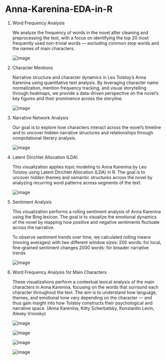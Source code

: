 # Anna-Karenina-EDA-in-R
1. Word Frequency Analysis

   We analyze the frequency of words in the novel after cleaning and preprocessing the text, with a focus on identifying the top 20 most frequently used non-trivial words — excluding common stop words and the names of main characters.

    ![image](https://github.com/user-attachments/assets/bcfab52a-62d3-4b3b-a2d9-012ff7de7d95)

2. Character Mentions

   Narrative structure and character dynamics in Leo Tolstoy’s Anna Karenina using quantitative text analysis. By leveraging character name normalization, mention frequency tracking, and visual storytelling through heatmaps, we provide a data-driven perspective on the novel’s key figures and their prominence across the storyline.

   ![image](https://github.com/user-attachments/assets/4f84434c-bd19-4673-a124-ddb745147175)

3. Narrative Network Analysis

   Our goal is to explore how characters interact across the novel’s timeline and to uncover hidden narrative structures and relationships through computational literary analysis.

   ![image](https://github.com/user-attachments/assets/b076808a-0d02-49f5-a013-f59b444520d6)

4. Latent Dirichlet Allocation (LDA)

   This visualization applies topic modeling to Anna Karenina by Leo Tolstoy using Latent Dirichlet Allocation (LDA) in R. The goal is to uncover hidden themes and semantic structures across the novel by analyzing recurring word patterns across segments of the text.

   ![image](https://github.com/user-attachments/assets/0006b37f-557b-4f6f-91a7-447ac11af78a)

5. Sentiment Analysis

   This visualization performs a rolling sentiment analysis of Anna Karenina using the Bing lexicon. The goal is to visualize the emotional dynamics of the novel by mapping how positive and negative sentiments fluctuate across the narrative.
   
   To observe sentiment trends over time, we calculated rolling means (moving averages) with two different window sizes:
   200 words: for local, fine-grained sentiment changes
   2000 words: for broader narrative trends

   ![image](https://github.com/user-attachments/assets/208f5f8e-d02a-4031-b5e8-91e9d6736d50)

6. Word Frequency Analysis for Main Characters

   These visualizations perform a contextual lexical analysis of the main characters in Anna Karenina, focusing on the words that surround each character throughout the text. The aim is to understand how language, themes, and emotional tone vary depending on the character — and thus gain insight into how Tolstoy constructs their psychological and narrative space. (Anna Karenina, Kitty Scherbatsky, Konstantin Levin, Alexey Vronsky)

   ![image](https://github.com/user-attachments/assets/ca90cf43-247e-4861-a037-277a92d41b9e)

   ![image](https://github.com/user-attachments/assets/19aee4bb-d115-4b17-951a-3f375ec3cab4)

   ![image](https://github.com/user-attachments/assets/ce494ac2-513e-4196-9bce-a08cfcfc31f2)

   ![image](https://github.com/user-attachments/assets/4018e64c-e867-4bd4-b817-aa3767548b37)



   







